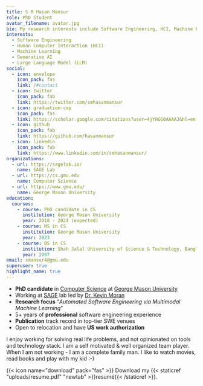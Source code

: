 ```yaml
---
title: S M Hasan Mansur
role: PhD Student
avatar_filename: avatar.jpg
bio: My research interests include Software Engineering, HCI, Machine Learning, Generative AI, Large Language Model (LLM).
interests:
  - Software Engineering
  - Human Computer Interaction (HCI)
  - Machine Learning
  - Generative AI
  - Large Language Model (LLM)
social:
  - icon: envelope
    icon_pack: fas
    link: /#contact
  - icon: twitter
    icon_pack: fab
    link: https://twitter.com/smhasanmansur
  - icon: graduation-cap
    icon_pack: fas
    link: https://scholar.google.com/citations?user=4jYHGG0AAAAJ&hl=en
  - icon: github
    icon_pack: fab
    link: https://github.com/hasanmansur
  - icon: linkedin
    icon_pack: fab
    link: https://www.linkedin.com/in/smhasanmansur/
organizations:
  - url: https://sagelab.io/
    name: SAGE Lab
  - url: https://cs.gmu.edu
    name: Computer Science
  - url: https://www.gmu.edu/
    name: George Mason University
education:
  courses:
    - course: PhD candidate in CS
      institution: George Mason University
      year: 2018 - 2024 (expected)
    - course: MS in CS
      institution: George Mason University
      year: 2023
    - course: BS in CS
      institution: Shah Jalal University of Science & Technology, Bangladesh
      year: 2007
email: smansur4@gmu.edu
superuser: true
highlight_name: true
---
```

- **PhD candidate** in [Computer Science](https://cs.gmu.edu/) at [George Mason University](https://www.gmu.edu/)
- Working at [SAGE](https://sagelab.io/) lab led by [Dr. Kevin Moran](https://www.kpmoran.com/)
- **Research focus** “*Automated Software Engineering via Multimodal Machine Learning*”
- 5+ years of **professional** software engineering experience
- **Publication** track record in top-tier SWE venues
- Open to relocation and have **US work authorization**
<!-- - Conversant with building RESTful application backend with Node.js/Express.js in a microservices architecture
- Competent in MySQL, MongoDB, Redis, Elasticsearch, Docker
- Familiar with standard development practices like Version Control, TDD & Cloud technologies (AWS)
- Passionate about building deep learning models. Good working knowledge with PyTorch, OpenCV, NumPy, pandas, spaCy -->

I enjoy working for solving real life problems, and not opinionated on tools and technology stack. I am a self motivated & well organized team player. When I am not working - I am a complete family man. I like to watch movies, read books and play with my kid :-)

<!-- If you think of me as a cultural fit, please connect with me through this profile or drop me an email at smhasanmansur@gmail.com. -->

<!-- {{< icon name="download" pack="fas" >}} Download my {{< staticref "uploads/demo_resume.pdf" "newtab" >}}resumé{{< /staticref >}}. -->
{{< icon name="download" pack="fas" >}} Download my {{< staticref "uploads/resume.pdf" "newtab" >}}resumé{{< /staticref >}}.
